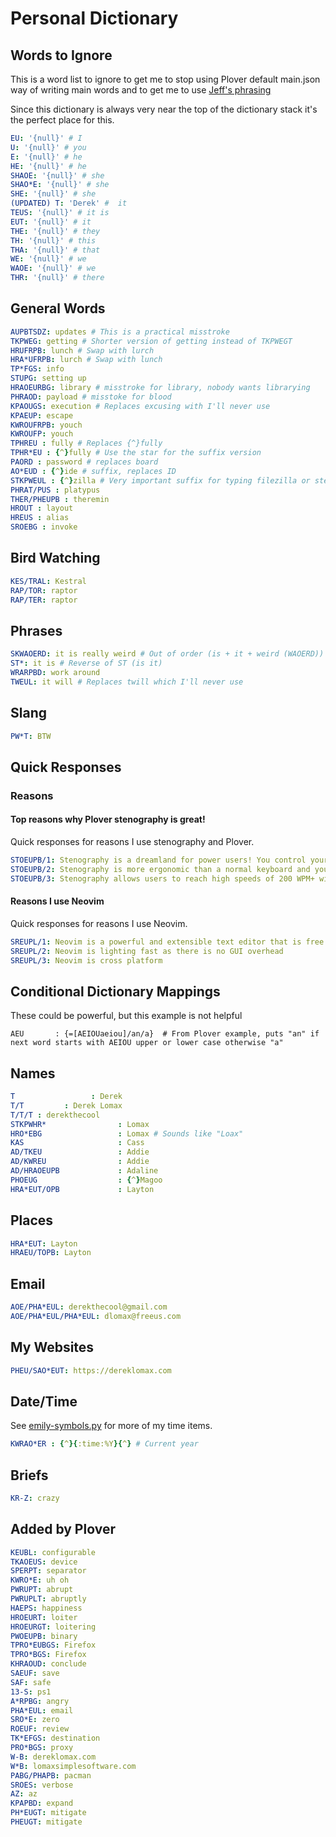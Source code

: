 # Personal Dictionary

## Words to Ignore

This is a word list to ignore to get me to stop using Plover default main.json
way of writing main words and to get me to use [Jeff's phrasing](./jeff-phrasing/README.md)

Since this dictionary is always very near the top of the dictionary stack it's
the perfect place for this.

```yaml
EU: '{null}' # I
U: '{null}' # you
E: '{null}' # he
HE: '{null}' # he
SHAOE: '{null}' # she
SHAO*E: '{null}' # she
SHE: '{null}' # she
(UPDATED) T: 'Derek' #  it
TEUS: '{null}' # it is
EUT: '{null}' # it
THE: '{null}' # they
TH: '{null}' # this
THA: '{null}' # that
WE: '{null}' # we
WAOE: '{null}' # we
THR: '{null}' # there
```

## General Words

```yaml
AUPBTSDZ: updates # This is a practical misstroke
TKPWEG: getting # Shorter version of getting instead of TKPWEGT
HRUFRPB: lunch # Swap with lurch
HRA*UFRPB: lurch # Swap with lunch
TP*FGS: info
STUPG: setting up
HRAOEURBG: library # misstroke for library, nobody wants librarying
PHRAOD: payload # misstoke for blood
KPAOUGS: execution # Replaces excusing with I'll never use
KPAEUP: escape
KWROUFRPB: youch
KWROUFP: youch
TPHREU : fully # Replaces {^}fully
TPHR*EU : {^}fully # Use the star for the suffix version
PAORD : password # replaces board
AO*EUD : {^}ide # suffix, replaces ID
STKPWEUL : {^}zilla # Very important suffix for typing filezilla or stenozilla
PHRAT/PUS : platypus
THER/PHEUPB : theremin
HROUT : layout
HREUS : alias
SROEBG : invoke
```

## Bird Watching

```yaml
KES/TRAL: Kestral
RAP/TOR: raptor
RAP/TER: raptor
```

## Phrases

```yaml
SKWAOERD: it is really weird # Out of order (is + it + weird (WAOERD))
ST*: it is # Reverse of ST (is it)
WRARPBD: work around
TWEUL: it will # Replaces twill which I'll never use
```

## Slang

```yaml
PW*T: BTW
```

## Quick Responses

### Reasons

#### Top reasons why Plover stenography is great!

Quick responses for reasons I use stenography and Plover.

```yaml
STOEUPB/1: Stenography is a dreamland for power users! You control your computer with ease.
STOEUPB/2: Stenography is more ergonomic than a normal keyboard and you never need to look at your hands while typing.
STOEUPB/3: Stenography allows users to reach high speeds of 200 WPM+ without strain.
```

#### Reasons I use Neovim

Quick responses for reasons I use Neovim.

```yaml
SREUPL/1: Neovim is a powerful and extensible text editor that is free and open source (Apache 2.0)
SREUPL/2: Neovim is lighting fast as there is no GUI overhead
SREUPL/3: Neovim is cross platform
```

## Conditional Dictionary Mappings

These could be powerful, but this example is not helpful

```bad
AEU       : {=[AEIOUaeiou]/an/a}  # From Plover example, puts "an" if next word starts with AEIOU upper or lower case otherwise "a"
```

## Names

```yaml
T                 : Derek
T/T         : Derek Lomax
T/T/T : derekthecool
STKPWHR*                : Lomax
HRO*EBG                 : Lomax # Sounds like "Loax"
KAS                     : Cass
AD/TKEU                 : Addie
AD/KWREU                : Addie
AD/HRAOEUPB             : Adaline
PHOEUG                  : {^}Magoo
HRA*EUT/OPB             : Layton
```

## Places

```yaml
HRA*EUT: Layton
HRAEU/TOPB: Layton
```

## Email

```yaml
AOE/PHA*EUL: derekthecool@gmail.com
AOE/PHA*EUL/PHA*EUL: dlomax@freeus.com
```

## My Websites

```yaml
PHEU/SAO*EUT: https://dereklomax.com
```

## Date/Time

See [emily-symbols.py](./emily-symbols.py) for more of my time items.

```yaml
KWRAO*ER : {^}{:time:%Y}{^} # Current year
```

## Briefs

```yaml
KR-Z: crazy
```

## Added by Plover

```yaml
KEUBL: configurable
TKAOEUS: device
SPERPT: separator
KWRO*E: uh oh
PWRUPT: abrupt
PWRUPLT: abruptly
HAEPS: happiness
HROEURT: loiter
HROEURGT: loitering
PWOEUPB: binary
TPRO*EUBGS: Firefox
TPRO*BGS: Firefox
KHRAOUD: conclude
SAEUF: save
SAF: safe
13-S: ps1
A*RPBG: angry
PHA*EUL: email
SRO*E: zero
ROEUF: review
TK*EFGS: destination
PRO*BGS: proxy
W-B: dereklomax.com
W*B: lomaxsimplesoftware.com
PABG/PHAPB: pacman
SROES: verbose
AZ: az
KPAPBD: expand
PH*EUGT: mitigate
PHEUGT: mitigate
```
